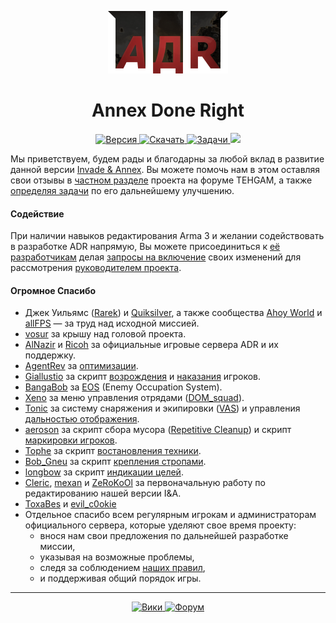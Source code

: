 <p align="center">
  <a href="https://github.com/TEHGAM/ADR">
    <img src="https://raw.githubusercontent.com/Tourorist/TPS/master/rw2/adr-logo-03.png"
         width="192"
         alt="Annex Done Right" />
  </a>
</p>
<h1 align="center">Annex Done Right</h1>
<p align="center">
  <a href="http://www.tehgam.com/showthread.php?t=1618&page=3">
    <img src="https://img.shields.io/badge/%D0%92%D0%B5%D1%80%D1%81%D0%B8%D1%8F-4.4.3-blue.svg"
         alt="Версия" />
  </a>
  <a href="https://github.com/TEHGAM/ADR/blob/master/co47_ADR_Blue_Shark.Altis.pbo">
    <img src="https://img.shields.io/badge/%D0%A1%D0%BA%D0%B0%D1%87%D0%B0%D1%82%D1%8C-2.30%20%D0%9C%D0%91-green.svg"
         alt="Скачать" />
  </a>
  <a href="https://github.com/TEHGAM/ADR/issues">
    <img src="https://img.shields.io/github/issues-raw/TEHGAM/ADR.svg?label=%D0%97%D0%B0%D0%B4%D0%B0%D1%87%D0%B8&style=flat"
         alt="Задачи" />
  </a>
    <img src="https://img.shields.io/badge/%D0%AF%D0%B7%D1%8B%D0%BA-RU-red.svg" 
</p>
<p>
  Мы приветствуем, будем рады и благодарны за любой вклад в развитие данной версии <a href="https://bitbucket.org/ahoyworld/aw-i-a-2">Invade &amp; Annex</a>. Вы можете помочь нам в этом оставляя свои отзывы в <a href="http://www.tehgam.com/showthread.php?t=695">частном разделе</a> проекта на форуме TEHGAM, а также <a href="https://github.com/TEHGAM/ADR/issues">определяя задачи</a> по его дальнейшему улучшению.
</p>
<h4>Содействие</h4>
<p>
  При наличии навыков редактирования Arma 3 и желании содействовать в разработке ADR напрямую, Вы можете присоединиться к <a href="https://github.com/TEHGAM/ADR/graphs/contributors">её разработчикам</a> делая <a href="https://github.com/TEHGAM/ADR/pulls?q=is%3Apr+is%3Aclosed">запросы на включение</a> своих изменений для рассмотрения <a href="https://github.com/tym32167">руководителем проекта</a>.
</p>
<h4>Огромное Спасибо</h4>
<ul>
  <li>
    Джек Уильямс (<a href="https://bitbucket.org/Rarek">Rarek</a>) и <a href="http://forums.bistudio.com/member.php?111918-MDCCLXXVI">Quiksilver</a>, а также сообщества <a href="http://www.ahoyworld.co.uk/">Ahoy World</a> и <a href="http://allfps.com.au/">allFPS</a> — за труд над исходной миссией.
  </li>
  <li>
    <a href="https://github.com/vosur">vosur</a> за крышу над головой проекта.
  </li>
  <li>
    <a href="https://github.com/AlNazir">AlNazir</a> и <a href="http://www.tehgam.com/memberlist.php?mode=viewprofile&u=63">Ricoh</a> за официальные игровые сервера ADR и их поддержку.
  </li>
  <li>
    <a href="https://github.com/AgentRev">AgentRev</a> за <a href="https://github.com/TEHGAM/ADR/blob/master/Annex_Done_Right.Altis/scripts/fpsFix/vehicleManager.sqf">оптимизации</a>.
  </li>
  <li>
    <a href="http://www.giallustio.altervista.org/">Giallustio</a> за скрипт <a href="http://www.armaholic.com/page.php?id=18955">возрождения</a> и <a href="http://www.armaholic.com/page.php?id=19099">наказания</a> игроков.
  </li>
  <li>
    <a href="http://forums.bistudio.com/member.php?91717-BangaBob">BangaBob</a> за <a href="http://www.armaholic.com/page.php?id=20262">EOS</a> (Enemy Occupation System).
  </li>
  <li>
    <a href="http://dev.withsix.com/users/22">Xeno</a> за меню управления отрядами (<a href="https://github.com/TEHGAM/ADR/blob/master/Annex_Done_Right.Altis/scripts/DOM_squad">DOM_squad</a>).
  </li>
  <li>
    <a href="http://forums.bistudio.com/member.php?75622-Tonic-_-">Tonic</a> за систему снаряжения и экипировки (<a href="http://www.armaholic.com/page.php?id=19134">VAS</a>) и управления <a href="http://www.armaholic.com/page.php?id=19751">дальностью отображения</a>.
  </li>
  <li>
    <a href="https://github.com/aeroson">aeroson</a> за скрипт сбора мусора (<a href="https://github.com/aeroson/a3-misc/blob/master/repetitive_cleanup.sqf">Repetitive Cleanup</a>) и скрипт <a href="https://github.com/aeroson/a3-misc/blob/master/player_markers.sqf">маркировки игроков</a>.
  </li>
  <li>
    <a href="http://meadows.se/">Tophe</a> за скрипт <a href="http://www.armaholic.com/page.php?id=6080">востановления техники</a>.
  </li>
  <li>
    <a href="http://gneu.org/">Bob_Gneu</a> за скрипт <a href="http://www.armaholic.com/page.php?id=20530">крепления стропами</a>.
  </li>
  <li>
    <a href="https://github.com/ussrlongbow/">longbow</a> за скрипт <a href="http://www.armaholic.com/page.php?id=27039">индикации целей</a>.
  </li>
  <li>
    <a href="http://www.tehgam.com/memberlist.php?mode=viewprofile&u=159">Cleric</a>, <a href="http://www.tehgam.com/memberlist.php?mode=viewprofile&u=2">mexan</a> и <a href="https://github.com/ZeRoKoOl13">ZeRoKoOl</a> за первоначальную работу по редактированию нашей версии I&amp;A.
  </li>
  <li>
    <a href="https://github.com/ToxaBes">ToxaBes</a> и <a href="https://github.com/malashin">evil_c0okie</a>
  <li>
    Отдельное спасибо всем регулярным игрокам и администраторам официального сервера, которые уделяют свое время проекту:
    <ul>
      <li>внося нам свои предложения по дальнейшей разработке миссии,</li>
      <li>указывая на возможные проблемы,</li>
      <li>следя за соблюдением <a href="http://www.tehgam.com/showthread.php?t=1618&p=13847&viewfull=1#post13847">наших правил</a>,</li>
      <li>и поддерживая общий порядок игры.</li>
    </ul>
  </li>
</ul>
<hr />
<p align="center">
  <a href="ts3server://ts.tehgam.com">
    <img src="https://img.shields.io/badge/Team%20Speak-ts.tehgam.com-green.svg"
         alt="Вики" />
  </a>
  <a href="http://www.tehgam.com/">
    <img src="https://img.shields.io/badge/TEHGAM-%D0%A4%D0%BE%D1%80%D1%83%D0%BC-orange.svg"
         alt="Форум" />
  </a>
  </p>
